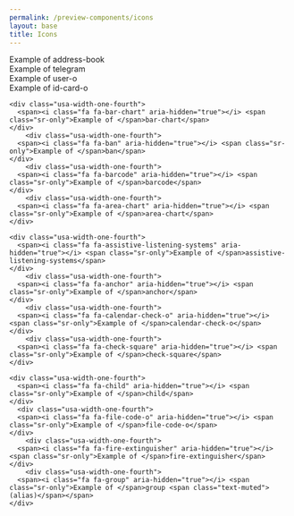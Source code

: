 ```yaml
--- 
permalink: /preview-components/icons
layout: base 
title: Icons
---
```


<div class="usa-grid fontawesome-icon-list">
    <div class="usa-width-one-fourth">
      <span><i class="fa fa-address-book" aria-hidden="true"></i> <span class="sr-only">Example of </span>address-book</span>
    </div>
        <div class="usa-width-one-fourth">
      <span><i class="fa fa-telegram" aria-hidden="true"></i> <span class="sr-only">Example of </span>telegram</span>
    </div>
        <div class="usa-width-one-fourth">
      <span><i class="fa fa-user-o" aria-hidden="true"></i> <span class="sr-only">Example of </span>user-o</span>
    </div>
        <div class="usa-width-one-fourth">
      <span><i class="fa fa-id-card-o" aria-hidden="true"></i> <span class="sr-only">Example of </span>id-card-o</span>
    </div>

    <div class="usa-width-one-fourth">
      <span><i class="fa fa-bar-chart" aria-hidden="true"></i> <span class="sr-only">Example of </span>bar-chart</span>
    </div>
        <div class="usa-width-one-fourth">
      <span><i class="fa fa-ban" aria-hidden="true"></i> <span class="sr-only">Example of </span>ban</span>
    </div>
        <div class="usa-width-one-fourth">
      <span><i class="fa fa-barcode" aria-hidden="true"></i> <span class="sr-only">Example of </span>barcode</span>
    </div>
        <div class="usa-width-one-fourth">
      <span><i class="fa fa-area-chart" aria-hidden="true"></i> <span class="sr-only">Example of </span>area-chart</span>
    </div>

    <div class="usa-width-one-fourth">
      <span><i class="fa fa-assistive-listening-systems" aria-hidden="true"></i> <span class="sr-only">Example of </span>assistive-listening-systems</span>
    </div>
        <div class="usa-width-one-fourth">
      <span><i class="fa fa-anchor" aria-hidden="true"></i> <span class="sr-only">Example of </span>anchor</span>
    </div>
        <div class="usa-width-one-fourth">
      <span><i class="fa fa-calendar-check-o" aria-hidden="true"></i> <span class="sr-only">Example of </span>calendar-check-o</span>
    </div>
        <div class="usa-width-one-fourth">
      <span><i class="fa fa-check-square" aria-hidden="true"></i> <span class="sr-only">Example of </span>check-square</span>
    </div>

    <div class="usa-width-one-fourth">
      <span><i class="fa fa-child" aria-hidden="true"></i> <span class="sr-only">Example of </span>child</span>
    </div>
      <div class="usa-width-one-fourth">
      <span><i class="fa fa-file-code-o" aria-hidden="true"></i> <span class="sr-only">Example of </span>file-code-o</span>
    </div>
        <div class="usa-width-one-fourth">
      <span><i class="fa fa-fire-extinguisher" aria-hidden="true"></i> <span class="sr-only">Example of </span>fire-extinguisher</span>
    </div>
        <div class="usa-width-one-fourth">
      <span><i class="fa fa-group" aria-hidden="true"></i> <span class="sr-only">Example of </span>group <span class="text-muted">(alias)</span></span>
    </div>

  </div>
